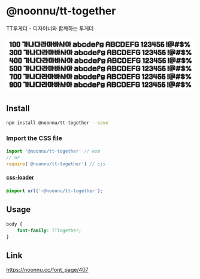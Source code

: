# @noonnu/tt-together

TT투게더 - 디자이너와 함께하는 투게더

![example](./example.png)

## Install

```bash
npm install @noonnu/tt-together --save
```

### Import the CSS file

```js
import '@noonnu/tt-together' // esm
// or
require('@noonnu/tt-together') // cjs
```

#### [css-loader](https://github.com/webpack-contrib/css-loader)

```css
@import url('~@noonnu/tt-together');
```

## Usage

```css
body {
    font-family: TTTogether;
}
```

## Link

https://noonnu.cc/font_page/407

